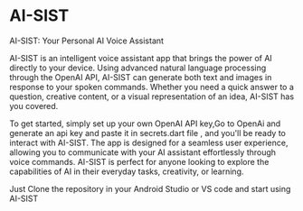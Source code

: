# AI-SIST
AI-SIST: Your Personal AI Voice Assistant

AI-SIST is an intelligent voice assistant app that brings the power of AI directly to your device. Using advanced natural language processing through the OpenAI API, AI-SIST can generate both text and images in response to your spoken commands. Whether you need a quick answer to a question, creative content, or a visual representation of an idea, AI-SIST has you covered.

To get started, simply set up your own OpenAI API key,Go to OpenAi and generate an api key and paste it in secrets.dart file , and you'll be ready to interact with AI-SIST. The app is designed for a seamless user experience, allowing you to communicate with your AI assistant effortlessly through voice commands. AI-SIST is perfect for anyone looking to explore the capabilities of AI in their everyday tasks, creativity, or learning.

Just Clone the repository in your Android Studio or VS code and start using AI-SIST 
